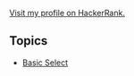[Visit my profile on HackerRank.](https://www.hackerrank.com/raulpacheco2k)

## Topics
* [Basic Select](https://github.com/raulpacheco2k/HackerRank-SQL-Challenges/tree/main/Basic%20Select) 
